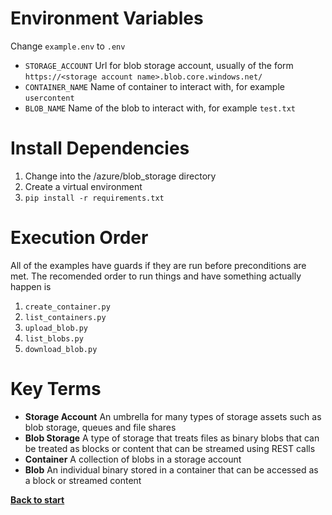 # Environment Variables

Change `example.env` to `.env`

 - `STORAGE_ACCOUNT` Url for blob storage account, usually of the form `https://<storage account name>.blob.core.windows.net/`
 - `CONTAINER_NAME` Name of container to interact with, for example `usercontent`
 - `BLOB_NAME` Name of the blob to interact with, for example `test.txt`

# Install Dependencies

1. Change into the /azure/blob_storage directory
2. Create a virtual environment
3. `pip install -r requirements.txt`

# Execution Order

All of the examples have guards if they are run before preconditions are met. The recomended order to run things and have something actually happen is

 1. `create_container.py`
 2. `list_containers.py`
 3. `upload_blob.py`
 4. `list_blobs.py`
 5. `download_blob.py`

 # Key Terms

  - **Storage Account** An umbrella for many types of storage assets such as blob storage, queues and file shares
  - **Blob Storage** A type of storage that treats files as binary blobs that can be treated as blocks or content that can be streamed using REST calls
  - **Container** A collection of blobs in a storage account
  - **Blob** An individual binary stored in a container that can be accessed as a block or streamed content

**[Back to start](https://github.com/ccozad/python-playground)**